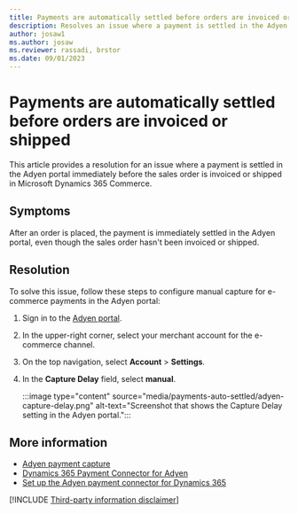 ```yaml
---
title: Payments are automatically settled before orders are invoiced or shipped in Dynamics 365 Commerce
description: Resolves an issue where a payment is settled in the Adyen portal immediately after an order is placed, even if the sales order hasn't been invoiced or shipped in Microsoft Dynamics 365 Commerce.
author: josaw1 
ms.author: josaw
ms.reviewer: rassadi, brstor
ms.date: 09/01/2023
---
```

# Payments are automatically settled before orders are invoiced or shipped

This article provides a resolution for an issue where a payment is settled in the Adyen portal immediately before the sales order is invoiced or shipped in Microsoft Dynamics 365 Commerce.

## Symptoms

After an order is placed, the payment is immediately settled in the Adyen portal, even though the sales order hasn't been invoiced or shipped.

## Resolution

To solve this issue, follow these steps to configure manual capture for e-commerce payments in the Adyen portal:

1. Sign in to the [Adyen portal](https://www.adyen.com/).
1. In the upper-right corner, select your merchant account for the e-commerce channel.
1. On the top navigation, select **Account** > **Settings**.
1. In the **Capture Delay** field, select **manual**.

    :::image type="content" source="media/payments-auto-settled/adyen-capture-delay.png" alt-text="Screenshot that shows the Capture Delay setting in the Adyen portal.":::

## More information

- [Adyen payment capture](https://docs.adyen.com/point-of-sale/capturing-payments)
- [Dynamics 365 Payment Connector for Adyen](/dynamics365/commerce/dev-itpro/adyen-connector)
- [Set up the Adyen payment connector for Dynamics 365](https://docs.adyen.com/plugins/microsoft-dynamics)

[!INCLUDE [Third-party information disclaimer](../../../includes/third-party-disclaimer.md)]